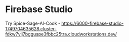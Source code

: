 # Firebase Studio
Try
Spice-Sage-AI-Cook - https://6000-firebase-studio-1749704635628.cluster-fdkw7vjj7bgguspe3fbbc25tra.cloudworkstations.dev/
